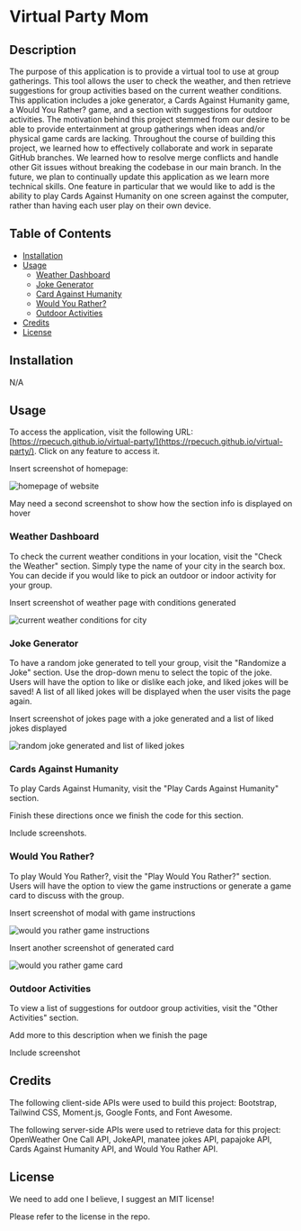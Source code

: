 # Virtual Party Mom

## Description

The purpose of this application is to provide a virtual tool to use at group gatherings. This tool allows the user to check the weather, and then retrieve suggestions for group activities based on the current weather conditions. This application includes a joke generator, a Cards Against Humanity game, a Would You Rather? game, and a section with suggestions for outdoor activities. The motivation behind this project stemmed from our desire to be able to provide entertainment at group gatherings when ideas and/or physical game cards are lacking. Throughout the course of building this project, we learned how to effectively collaborate and work in separate GitHub branches. We learned how to resolve merge conflicts and handle other Git issues without breaking the codebase in our main branch. In the future, we plan to continually update this application as we learn more technical skills. One feature in particular that we would like to add is the ability to play Cards Against Humanity on one screen against the computer, rather than having each user play on their own device. 

## Table of Contents

- [Installation](#installation)
- [Usage](#usage)
    - [Weather Dashboard](#weather-dashboard)
    - [Joke Generator](#joke-generator)
    - [Card Against Humanity](#cards-against-humanity)
    - [Would You Rather?](#would-you-rather)
    - [Outdoor Activities](#outdoor-activities)
- [Credits](#credits)
- [License](#license)

## Installation

N/A

## Usage

To access the application, visit the following URL: [https://rpecuch.github.io/virtual-party/](https://rpecuch.github.io/virtual-party/). Click on any feature to access it.

Insert screenshot of homepage:

![homepage of website](assets/images/screenshot.png)

May need a second screenshot to show how the section info is displayed on hover

### Weather Dashboard

To check the current weather conditions in your location, visit the "Check the Weather" section. Simply type the name of your city in the search box. You can decide if you would like to pick an outdoor or indoor activity for your group.

Insert screenshot of weather page with conditions generated

![current weather conditions for city](assets/images/screenshot.png)

### Joke Generator

To have a random joke generated to tell your group, visit the "Randomize a Joke" section. Use the drop-down menu to select the topic of the joke. Users will have the option to like or dislike each joke, and liked jokes will be saved! A list of all liked jokes will be displayed when the user visits the page again.

Insert screenshot of jokes page with a joke generated and a list of liked jokes displayed

![random joke generated and list of liked jokes](assets/images/screenshot.png)

### Cards Against Humanity

To play Cards Against Humanity, visit the "Play Cards Against Humanity" section.

Finish these directions once we finish the code for this section.

Include screenshots.

### Would You Rather?

To play Would You Rather?, visit the "Play Would You Rather?" section. Users will have the option to view the game instructions or generate a game card to discuss with the group. 

Insert screenshot of modal with game instructions

![would you rather game instructions](assets/images/screenshot.png)

Insert another screenshot of generated card

![would you rather game card](assets/images/screenshot.png)

### Outdoor Activities

To view a list of suggestions for outdoor group activities, visit the "Other Activities" section.

Add more to this description when we finish the page

Include screenshot

## Credits

The following client-side APIs were used to build this project: Bootstrap, Tailwind CSS, Moment.js, Google Fonts, and Font Awesome.

The following server-side APIs were used to retrieve data for this project: OpenWeather One Call API, JokeAPI, manatee jokes API, papajoke API, Cards Against Humanity API, and Would You Rather API.

## License

We need to add one I believe, I suggest an MIT license!

Please refer to the license in the repo.